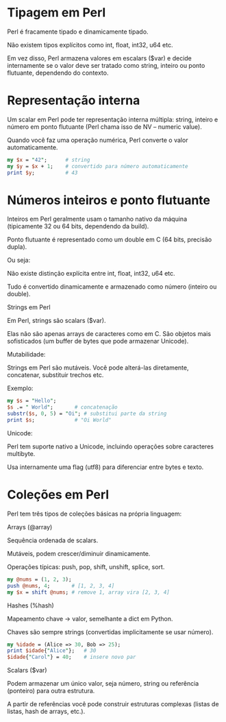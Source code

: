 # Tipagem em Perl

Perl é fracamente tipado e dinamicamente tipado.

Não existem tipos explícitos como int, float, int32, u64 etc.

Em vez disso, Perl armazena valores em escalars ($var) e decide internamente se o valor deve ser tratado como string, inteiro ou ponto flutuante, dependendo do contexto.

# Representação interna

Um scalar em Perl pode ter representação interna múltipla: string, inteiro e número em ponto flutuante (Perl chama isso de NV – numeric value).

Quando você faz uma operação numérica, Perl converte o valor automaticamente.

```perl
my $x = "42";      # string
my $y = $x + 1;    # convertido para número automaticamente
print $y;          # 43
```

# Números inteiros e ponto flutuante

Inteiros em Perl geralmente usam o tamanho nativo da máquina (tipicamente 32 ou 64 bits, dependendo da build).

Ponto flutuante é representado como um double em C (64 bits, precisão dupla).

Ou seja:

Não existe distinção explícita entre int, float, int32, u64 etc.

Tudo é convertido dinamicamente e armazenado como número (inteiro ou double).

Strings em Perl

Em Perl, strings são scalars ($var).

Elas não são apenas arrays de caracteres como em C. São objetos mais sofisticados (um buffer de bytes que pode armazenar Unicode).

Mutabilidade:

Strings em Perl são mutáveis. Você pode alterá-las diretamente, concatenar, substituir trechos etc.

Exemplo:

```perl
my $s = "Hello";
$s .= " World";       # concatenação
substr($s, 0, 5) = "Oi"; # substitui parte da string
print $s;             # "Oi World"
```

Unicode:

Perl tem suporte nativo a Unicode, incluindo operações sobre caracteres multibyte.

Usa internamente uma flag (utf8) para diferenciar entre bytes e texto.

# Coleções em Perl

Perl tem três tipos de coleções básicas na própria linguagem:

Arrays (@array)

Sequência ordenada de scalars.

Mutáveis, podem crescer/diminuir dinamicamente.

Operações típicas: push, pop, shift, unshift, splice, sort.

```perl
my @nums = (1, 2, 3);
push @nums, 4;       # [1, 2, 3, 4]
my $x = shift @nums; # remove 1, array vira [2, 3, 4]
```

Hashes (%hash)

Mapeamento chave → valor, semelhante a dict em Python.

Chaves são sempre strings (convertidas implicitamente se usar número).

```perl
my %idade = (Alice => 30, Bob => 25);
print $idade{"Alice"};   # 30
$idade{"Carol"} = 40;    # insere novo par
```

Scalars ($var)

Podem armazenar um único valor, seja número, string ou referência (ponteiro) para outra estrutura.

A partir de referências você pode construir estruturas complexas (listas de listas, hash de arrays, etc.).

